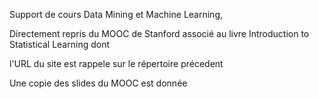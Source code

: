 

Support de cours Data Mining et Machine Learning, 

Directement repris du MOOC de Stanford associé au livre Introduction to Statistical Learning dont 

l'URL du site est rappele sur le répertoire précedent

Une copie des slides du MOOC est donnée
